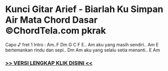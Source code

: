 
 # Kunci Gitar Arief - Biarlah Ku Simpan Air Mata Chord Dasar ©ChordTela.com pkrak


Capo ♪ fret 1 Intro : Am..F Dm G C F E.. Am aku yang masih sendiri.. Am E bertemankan rindu dan sepi.. Dm Am aku yang selalu setia menanti.. E Am

###  <a href="https://shortlighzx.web.app?sq=Kunci Gitar Arief - Biarlah Ku Simpan Air Mata Chord Dasar ©ChordTela.com"> >> VERSI LENGKAP KLIK DISINI << </a>
